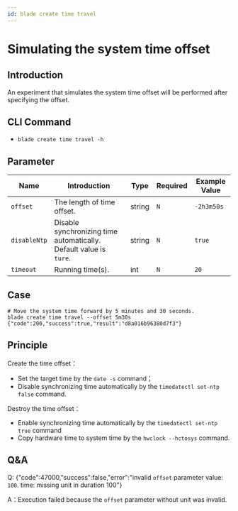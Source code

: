 ```yaml
---
id: blade create time travel
---
```


# Simulating the system time offset

## Introduction

An experiment that simulates the system time offset will be performed after specifying the offset.

## CLI Command

* `blade create time travel -h`

## Parameter

| Name         | Introduction                                                       | Type   | Required | Example Value |
|--------------|--------------------------------------------------------------------|--------|----------|---------------|
| `offset`     | The length of time offset.                                         | string | `N`      | `-2h3m50s`    |
| `disableNtp` | Disable synchronizing time automatically. Default value is `ture`. | string | `N`      | `true`        |
| `timeout`    | Running time(s).                                                   | int    | `N`      | `20`          |


## Case

```text
# Move the system time forward by 5 minutes and 30 seconds.
blade create time travel --offset 5m30s
{"code":200,"success":true,"result":"d8a016b96380d7f3"}
```

## Principle

Create the time offset：
- Set the target time by the `date -s` command；
- Disable synchronizing time automatically by the `timedatectl set-ntp false` command.

Destroy the time offset：
- Enable synchronizing time automatically by the `timedatectl set-ntp true` command
- Copy hardware time to system time by the `hwclock --hctosys` command.


## Q&A
Q: {"code":47000,"success":false,"error":"invalid `offset` parameter value: `100`. time: missing unit in duration 100"}

A：Execution failed because the `offset` parameter without unit was invalid.

